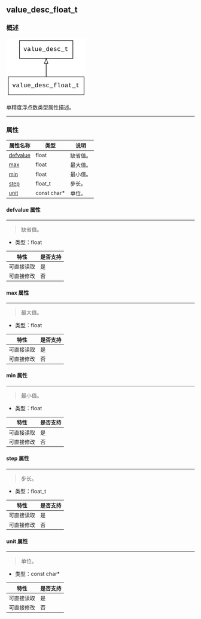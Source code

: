 ## value\_desc\_float\_t
### 概述
![image](images/value_desc_float_t_0.png)

单精度浮点数类型属性描述。

----------------------------------
### 属性
<p id="value_desc_float_t_properties">

| 属性名称 | 类型 | 说明 | 
| -------- | ----- | ------------ | 
| <a href="#value_desc_float_t_defvalue">defvalue</a> | float | 缺省值。 |
| <a href="#value_desc_float_t_max">max</a> | float | 最大值。 |
| <a href="#value_desc_float_t_min">min</a> | float | 最小值。 |
| <a href="#value_desc_float_t_step">step</a> | float\_t | 步长。 |
| <a href="#value_desc_float_t_unit">unit</a> | const char* | 单位。 |
#### defvalue 属性
-----------------------
> <p id="value_desc_float_t_defvalue">缺省值。


* 类型：float

| 特性 | 是否支持 |
| -------- | ----- |
| 可直接读取 | 是 |
| 可直接修改 | 否 |
#### max 属性
-----------------------
> <p id="value_desc_float_t_max">最大值。


* 类型：float

| 特性 | 是否支持 |
| -------- | ----- |
| 可直接读取 | 是 |
| 可直接修改 | 否 |
#### min 属性
-----------------------
> <p id="value_desc_float_t_min">最小值。


* 类型：float

| 特性 | 是否支持 |
| -------- | ----- |
| 可直接读取 | 是 |
| 可直接修改 | 否 |
#### step 属性
-----------------------
> <p id="value_desc_float_t_step">步长。


* 类型：float\_t

| 特性 | 是否支持 |
| -------- | ----- |
| 可直接读取 | 是 |
| 可直接修改 | 否 |
#### unit 属性
-----------------------
> <p id="value_desc_float_t_unit">单位。


* 类型：const char*

| 特性 | 是否支持 |
| -------- | ----- |
| 可直接读取 | 是 |
| 可直接修改 | 否 |

